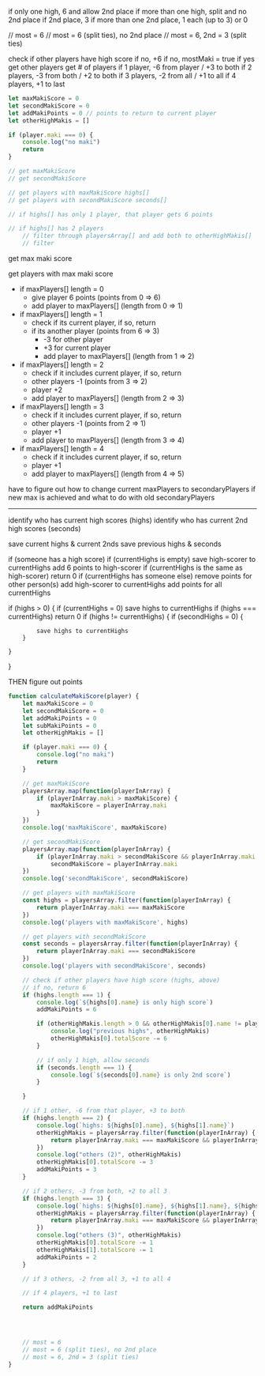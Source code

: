 if only one high, 6 and allow 2nd place
if more than one high, split and no 2nd place
if 2nd place, 3
if more than one 2nd place, 1 each (up to 3) or 0

// most = 6
// most = 6 (split ties), no 2nd place
// most = 6, 2nd = 3 (split ties)

check if other players have high score
	if no, +6
	if no, mostMaki = true
	if yes get other players
		get # of players
		if 1 player, -6 from player / +3 to both
		if 2 players, -3 from both / +2 to both
		if 3 players, -2 from all / +1 to all
		if 4 players, +1 to last

```javascript
let maxMakiScore = 0
let secondMakiScore = 0
let addMakiPoints = 0 // points to return to current player
let otherHighMakis = []

if (player.maki === 0) {
    console.log("no maki")
    return
}

// get maxMakiScore
// get secondMakiScore

// get players with maxMakiScore highs[]
// get players with secondMakiScore seconds[]

// if highs[] has only 1 player, that player gets 6 points

// if highs[] has 2 players
    // filter through playersArray[] and add both to otherHighMakis[]
    // filter

```

get max maki score

get players with max maki score

- if maxPlayers[] length = 0
    - give player 6 points (points from 0 => 6)
    - add player to maxPlayers[] (length from 0 => 1)
- if maxPlayers[] length = 1
    - check if its current player, if so, return
    - if its another player (points from 6 => 3)
        - -3 for other player
        - +3 for current player
        - add player to maxPlayers[] (length from 1 => 2)
- if maxPlayers[] length = 2
    - check if it includes current player, if so, return
    - other players -1 (points from 3 => 2)
    - player +2
    - add player to maxPlayers[] (length from 2 => 3)
- if maxPlayers[] length = 3
    - check if it includes current player, if so, return
    - other players -1 (points from 2 => 1)
    - player +1
    - add player to maxPlayers[] (length from 3 => 4)
- if maxPlayers[] length = 4
    - check if it includes current player, if so, return
    - player +1
    - add player to maxPlayers[] (length from 4 => 5)


have to figure out how to change current maxPlayers to secondaryPlayers
if new max is achieved and what to do with old secondaryPlayers

---

identify who has current high scores (highs)
identify who has current 2nd high scores (seconds)

save current highs & current 2nds
save previous highs & seconds

if (someone has a high score)
    if (currentHighs is empty) 
        save high-scorer to currentHighs
        add 6 points to high-scorer
    if (currentHighs is the same as high-scorer)
        return 0
    if (currentHighs has someone else)
        remove points for other person(s)
        add high-scorer to currentHighs
        add points for all currentHighs


if (highs > 0) {
    if (currentHighs = 0) save highs to currentHighs
    if (highs === currentHighs) return 0
    if (highs != currentHighs) {
        if (secondHighs = 0) {
            
            save highs to currentHighs
        }

    }
}



THEN figure out points

```javascript
function calculateMakiScore(player) {
    let maxMakiScore = 0
    let secondMakiScore = 0
    let addMakiPoints = 0
    let subMakiPoints = 0
    let otherHighMakis = []

    if (player.maki === 0) {
        console.log("no maki")
        return
    }

    // get maxMakiScore
    playersArray.map(function(playerInArray) {
        if (playerInArray.maki > maxMakiScore) {
            maxMakiScore = playerInArray.maki
        }
    })
    console.log('maxMakiScore', maxMakiScore)

    // get secondMakiScore
    playersArray.map(function(playerInArray) {
        if (playerInArray.maki > secondMakiScore && playerInArray.maki < maxMakiScore)
            secondMakiScore = playerInArray.maki
    })
    console.log('secondMakiScore', secondMakiScore)

    // get players with maxMakiScore
    const highs = playersArray.filter(function(playerInArray) {
        return playerInArray.maki === maxMakiScore
    })
    console.log('players with maxMakiScore', highs)

    // get players with secondMakiScore
    const seconds = playersArray.filter(function(playerInArray) {
        return playerInArray.maki === secondMakiScore
    })
    console.log('players with secondMakiScore', seconds)

    // check if other players have high score (highs, above)
    // if no, return 6
    if (highs.length === 1) {
        console.log(`${highs[0].name} is only high score`)
        addMakiPoints = 6

        if (otherHighMakis.length > 0 && otherHighMakis[0].name != player.name) {
            console.log("previous highs", otherHighMakis)
            otherHighMakis[0].totalScore -= 6
        }

        // if only 1 high, allow seconds
        if (seconds.length === 1) {
            console.log(`${seconds[0].name} is only 2nd score`)
        }

    }

    // if 1 other, -6 from that player, +3 to both
    if (highs.length === 2) {
        console.log(`highs: ${highs[0].name}, ${highs[1].name}`)
        otherHighMakis = playersArray.filter(function(playerInArray) {
            return playerInArray.maki === maxMakiScore && playerInArray.name != player.name
        })
        console.log("others (2)", otherHighMakis)
        otherHighMakis[0].totalScore -= 3
        addMakiPoints = 3
    }

    // if 2 others, -3 from both, +2 to all 3
    if (highs.length === 3) {
        console.log(`highs: ${highs[0].name}, ${highs[1].name}, ${highs[2].name}`)
        otherHighMakis = playersArray.filter(function(playerInArray) {
            return playerInArray.maki === maxMakiScore && playerInArray.name != player.name
        })
        console.log("others (3)", otherHighMakis)
        otherHighMakis[0].totalScore -= 1
        otherHighMakis[1].totalScore -= 1
        addMakiPoints = 2
    }

    // if 3 others, -2 from all 3, +1 to all 4

    // if 4 players, +1 to last

    return addMakiPoints




    // most = 6
    // most = 6 (split ties), no 2nd place
    // most = 6, 2nd = 3 (split ties)
}
```